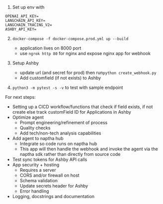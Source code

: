 1) Set up env with 
```
OPENAI_API_KEY=
LANGCHAIN_API_KEY=
LANGCHAIN_TRACING_V2=
ASHBY_API_KEY=
```

2) ```docker-compose -f docker-compose.prod.yml up --build```
    - application lives on 8000 port
    - use ```ngrok http 80``` for nginx and expose nginx app for webhook

3) Setup Ashby
    - update url (and secret for prod) then run```python create_webhook.py```
    - Add customfield (if not exists) to Ashby

4) ```python3 -m pytest -s -v``` to test with sample endpoint



For next steps:
- Setting up a CICD workflow/functions that check if field exists, if not create else track customField ID for Applications in Ashby
- Optimize agent
  - Prompt engineering/refinement of process
  - Quality checks
  - Add tech/non-tech analysis capabilities
- Add agent to naptha hub
  - Integrate so code runs on naptha hub
  - This app will then handle the webhook and invoke the agent via the naptha sdk rather than directly from source code
- Test sync tokens for Ashby API calls
- App security + hosting
  - Requires a server
  - CORS and/or firewall on host
  - Schema validation
  - Update secrets header for Ashby
  - Error handling
- Logging, docstrings and documentation